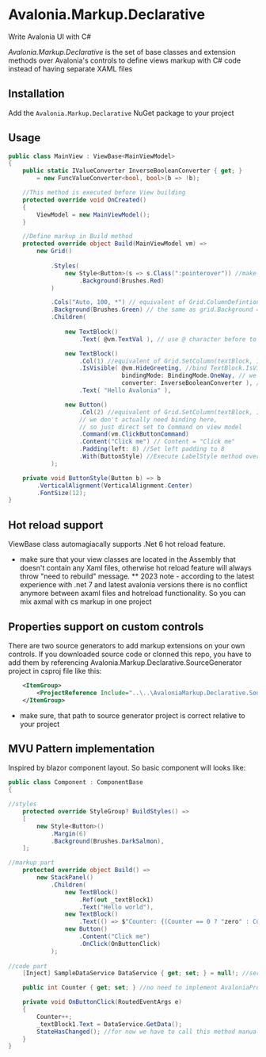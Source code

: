 # Avalonia.Markup.Declarative
Write Avalonia UI with C#

*Avalonia.Markup.Declarative* is the set of base classes and extension methods over Avalonia's controls to define views markup with C# code instead of having separate XAML files

## Installation

Add the `Avalonia.Markup.Declarative` NuGet package to your project

## Usage

```C#
public class MainView : ViewBase<MainViewModel>
{
    public static IValueConverter InverseBooleanConverter { get; } 
        = new FuncValueConverter<bool, bool>(b => !b);

    //This method is executed before View building
    protected override void OnCreated()
    {
        ViewModel = new MainViewModel();
    }

    //Define markup in Build method
    protected override object Build(MainViewModel vm) =>
        new Grid()
            
            .Styles(
                new Style<Button>(s => s.Class(":pointerover")) //make button red when pointer is over using avalonia styles
                    .Background(Brushes.Red)
            )

            .Cols("Auto, 100, *") // equivalent of Grid.ColumnDefintions property
            .Background(Brushes.Green) // the same as grid.Background = Brushes.Green
            .Children(
                
                new TextBlock()
                    .Text( @vm.TextVal ), // use @ character before to Bind control's property to ViewModel's property

                new TextBlock()
                    .Col(1) //equivalent of Grid.SetColumn(textBlock, 1)
                    .IsVisible( @vm.HideGreeting, //bind TextBlock.IsVisible to MainViewModel.HideGreeting property
                                bindingMode: BindingMode.OneWay, // we can set Binding mode if necessery
                                converter: InverseBooleanConverter ), //Set value converter to invert value
                    .Text( "Hello Avalonia" ), 

                new Button()
                    .Col(2) //equivalent of Grid.SetColumn(textBlock, 1)
                    // we don't actually need binding here, 
                    // so just direct set to Command on view model
                    .Command(vm.ClickButtonCommand) 
                    .Content("Click me") // Content = "Click me"
                    .Padding(left: 8) //Set left padding to 8
                    .With(ButtonStyle) //Execute LabelStyle method over TextBlock control 
            );

    private void ButtonStyle(Button b) => b
        .VerticalAlignment(VerticalAlignment.Center)
        .FontSize(12);
}
```

## Hot reload support

ViewBase class automagiacally supports .Net 6 hot reload feature.

* make sure that your view classes are located in the Assembly that doesn't contain any Xaml files, otherwise hot reload feature will always throw "need to rebuild" message.
** 2023 note - according to the latest experience with .net 7 and latest avalonia versions there is no conflict anymore between axaml files and hotreload functionality. So you can mix axmal with cs markup in one project 

## Properties support on custom controls
There are two source generators to add markup extensions on your own controls. If you downloaded source code or clonned this repo, you have to add them by referencing Avalonia.Markup.Declarative.SourceGenerator project in csproj file like this:

```xml
	<ItemGroup>
		<ProjectReference Include="..\..\AvaloniaMarkup.Declarative.SourceGenerator\Avalonia.Markup.Declarative.SourceGenerator.csproj" OutputItemType="Analyzer" ReferenceOutputAssembly="false" />
	</ItemGroup>
```
* make sure, that path to source generator project is correct relative to your project

## MVU Pattern implementation

Inspired by blazor component layout. So basic component will looks like:

```C#
public class Component : ComponentBase
{

//styles
	protected override StyleGroup? BuildStyles() =>
	[
		new Style<Button>()
			.Margin(6)
			.Background(Brushes.DarkSalmon),
	];

//markup part
    protected override object Build() =>
        new StackPanel()
            .Children(
                new TextBlock()
                    .Ref(out _textBlock1)
                    .Text("Hello world"),
                new TextBlock()
                    .Text(() => $"Counter: {(Counter == 0 ? "zero" : Counter)}"),
                new Button()
                    .Content("Click me")
                    .OnClick(OnButtonClick)
            );
            
//code part
    [Inject] SampleDataService DataService { get; set; } = null!; //service injection

    public int Counter { get; set; } //no need to implement AvaloniaProperty or OnPropertyChanged behaviors, since component has registry of all properties and emits ProperyChanged event after changing state of component.

    private void OnButtonClick(RoutedEventArgs e)
    {
        Counter++;
        _textBlock1.Text = DataService.GetData();
        StateHasChanged(); //for now we have to call this method manually. In future there will be some additional triggers like user input, that will rise this method automatically
    }
}
```

